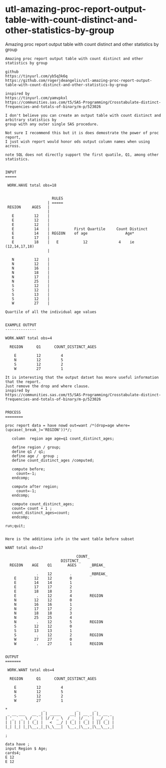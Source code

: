 # utl-amazing-proc-report-output-table-with-count-distinct-and-other-statistics-by-group
Amazing proc report output table with count distinct and other statistics by group

    Amazing proc report output table with count distinct and other statistics by group

    github
    https://tinyurl.com/yb5q3k6q
    https://github.com/rogerjdeangelis/utl-amazing-proc-report-output-table-with-count-distinct-and-other-statistics-by-group

    inspired by
    https://tinyurl.com/yamvpkxl
    https://communities.sas.com/t5/SAS-Programming/Crosstabulate-distinct-frequencies-and-totals-of-binary/m-p/523026

    I don't believe you can create an output table with count distinct and arbitrary statistics by
    group with any outer single SAS procedure.

    Not sure I recommend this but it is does demostrate the power of proc report,
    I just wish report would honor ods output column names when using across.

    note SQL does not directly support the first quatile, Q1, among other statistics.


    INPUT
    =====

     WORK.HAVE total obs=18


                         RULES
                       | =====
     REGION     AGES   |
                       |
       E         12    |
       E         12    |
       E         12    |
       E         14    |           First Quartile     Count Distinct
       E         14    | REGION    of age                 Age*
       E         17    |
       E         18    |   E           12              4    ie (12,14,17,18)
                       |

       N         12    |
       N         12    |
       N         16    |
       N         18    |
       N         17    |
       N         25    |
       S         12    |
       S         12    |
       S         13    |
       S         12    |
       W         27    |

    Quartile of all the individual age values


    EXAMPLE OUTPUT
    --------------

    WORK.WANT total obs=4

      REGION      Q1      COUNT_DISTINCT_AGES

        E         12         4
        N         12         5
        S         12         2
        W         27         1

    It is interesting that the output datset has mnore useful information that the report.
    Just remove the drop and where clause.
    inspired by
    https://communities.sas.com/t5/SAS-Programming/Crosstabulate-distinct-frequencies-and-totals-of-binary/m-p/523026


    PROCESS
    ========

    proc report data = have nowd out=want /*(drop=age where=(upcase(_break_)='REGION'))*/;

       column  region age age=q1 count_distinct_ages;

       define region / group;
       define q1 / q1;
       define age /  group ;
       define count_distinct_ages /computed;

       compute before;
         count=-1;
       endcomp;

       compute after region;
         count=-1;
       endcomp;

       compute count_distinct_ages;
       count= count + 1 ;
       count_distinct_ages=count;
       endcomp;

    run;quit;


    Here is the additiona info in the want table before subset

    WANT total obs=17

                                    COUNT_
                             DISTINCT_
      REGION    AGE    Q1       AGES      _BREAK_

                  .    12        .        _RBREAK_
        E        12    12        0
        E        14    14        1
        E        17    17        2
        E        18    18        3
        E         .    12        4        REGION
        N        12    12        0
        N        16    16        1
        N        17    17        2
        N        18    18        3
        N        25    25        4
        N         .    12        5        REGION
        S        12    12        0
        S        13    13        1
        S         .    12        2        REGION
        W        27    27        0
        W         .    27        1        REGION


    OUTPUT
    =======

     WORK.WANT total obs=4

      REGION      Q1      COUNT_DISTINCT_AGES

        E         12         4
        N         12         5
        S         12         2
        W         27         1

    *                _              _       _
     _ __ ___   __ _| | _____    __| | __ _| |_ __ _
    | '_ ` _ \ / _` | |/ / _ \  / _` |/ _` | __/ _` |
    | | | | | | (_| |   <  __/ | (_| | (_| | || (_| |
    |_| |_| |_|\__,_|_|\_\___|  \__,_|\__,_|\__\__,_|

    ;

    data have ;
    input Region $ Age;
    cards4;
    E 12
    E 12
